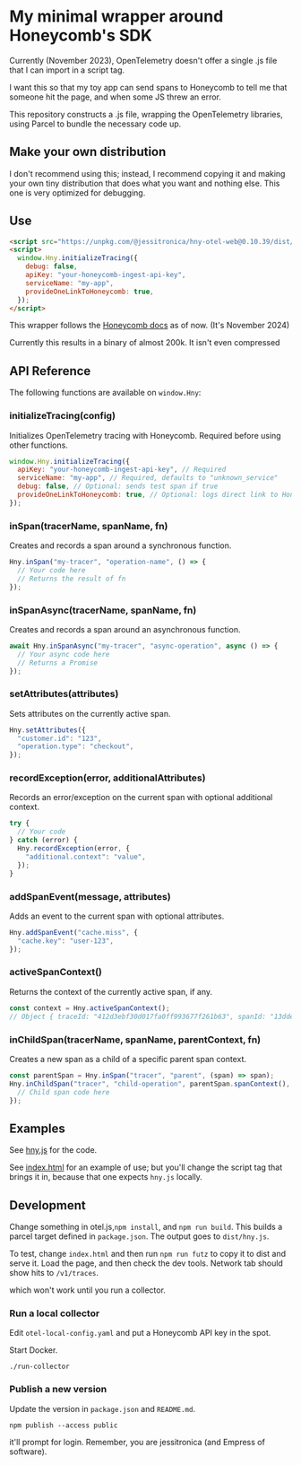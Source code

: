 # My minimal wrapper around Honeycomb's SDK

Currently (November 2023), OpenTelemetry doesn't offer a single .js file that I can import in a script tag.

I want this so that my toy app can send spans to Honeycomb to tell me that someone hit the page, and when some JS threw an error.

This repository constructs a .js file, wrapping the OpenTelemetry libraries, using Parcel to bundle the necessary code up.

## Make your own distribution

I don't recommend using this; instead, I recommend copying it and making your own tiny distribution that does what you want and nothing else.
This one is very optimized for debugging.

## Use

```html
<script src="https://unpkg.com/@jessitronica/hny-otel-web@0.10.39/dist/hny.min.js"></script>
<script>
  window.Hny.initializeTracing({
    debug: false,
    apiKey: "your-honeycomb-ingest-api-key",
    serviceName: "my-app",
    provideOneLinkToHoneycomb: true,
  });
</script>
```

This wrapper follows the [Honeycomb docs](https://docs.honeycomb.io/send-data/javascript-browser/honeycomb-distribution/) as of now.
(It's November 2024)

Currently this results in a binary of almost 200k. It isn't even compressed

## API Reference

The following functions are available on `window.Hny`:

### initializeTracing(config)

Initializes OpenTelemetry tracing with Honeycomb. Required before using other functions.

```javascript
window.Hny.initializeTracing({
  apiKey: "your-honeycomb-ingest-api-key", // Required
  serviceName: "my-app", // Required, defaults to "unknown_service"
  debug: false, // Optional: sends test span if true
  provideOneLinkToHoneycomb: true, // Optional: logs direct link to Honeycomb UI
});
```

### inSpan(tracerName, spanName, fn)

Creates and records a span around a synchronous function.

```javascript
Hny.inSpan("my-tracer", "operation-name", () => {
  // Your code here
  // Returns the result of fn
});
```

### inSpanAsync(tracerName, spanName, fn)

Creates and records a span around an asynchronous function.

```javascript
await Hny.inSpanAsync("my-tracer", "async-operation", async () => {
  // Your async code here
  // Returns a Promise
});
```

### setAttributes(attributes)

Sets attributes on the currently active span.

```javascript
Hny.setAttributes({
  "customer.id": "123",
  "operation.type": "checkout",
});
```

### recordException(error, additionalAttributes)

Records an error/exception on the current span with optional additional context.

```javascript
try {
  // Your code
} catch (error) {
  Hny.recordException(error, {
    "additional.context": "value",
  });
}
```

### addSpanEvent(message, attributes)

Adds an event to the current span with optional attributes.

```javascript
Hny.addSpanEvent("cache.miss", {
  "cache.key": "user-123",
});
```

### activeSpanContext()

Returns the context of the currently active span, if any.

```javascript
const context = Hny.activeSpanContext();
// Object { traceId: "412d3ebf30d017fa0ff993677f261b63", spanId: "13dde362233fa22d", traceFlags: 1, traceState: undefined }
```

### inChildSpan(tracerName, spanName, parentContext, fn)

Creates a new span as a child of a specific parent span context.

```javascript
const parentSpan = Hny.inSpan("tracer", "parent", (span) => span);
Hny.inChildSpan("tracer", "child-operation", parentSpan.spanContext(), () => {
  // Child span code here
});
```

## Examples

See [hny.js](https://github.com/jessitron/hny-otel-web/blob/main/src/hny.js) for the code.

See [index.html](https://github.com/jessitron/hny-otel-web/blob/main/src/index.html) for an example of use; but you'll change the script tag that brings it in, because that one expects `hny.js` locally.

## Development

Change something in otel.js,`npm install`, and `npm run build`. This builds a parcel target defined in `package.json`. The output goes to `dist/hny.js`.

To test, change `index.html` and then run `npm run futz` to copy it to dist and serve it. Load the page, and then check the dev tools. Network tab should show hits to `/v1/traces`.

which won't work until you run a collector.

### Run a local collector

Edit `otel-local-config.yaml` and put a Honeycomb API key in the spot.

Start Docker.

`./run-collector`

### Publish a new version

Update the version in `package.json` and `README.md`.

`npm publish --access public`

it'll prompt for login. Remember, you are jessitronica (and Empress of software).
